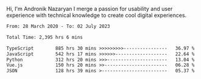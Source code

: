 Hi, I'm Andronik Nazaryan
I merge a passion for usability and user experience with technical knowledge to create cool digital experiences.


<!--START_SECTION:waka-->

```txt
From: 28 March 2020 - To: 02 July 2023

Total Time: 2,395 hrs 6 mins

TypeScript        885 hrs 30 mins >>>>>>>>>----------------   36.97 %
JavaScript        542 hrs 17 mins >>>>>>-------------------   22.64 %
Python            312 hrs 20 mins >>>----------------------   13.04 %
Vue.js            150 hrs 20 mins >>-----------------------   06.28 %
JSON              128 hrs 39 mins >------------------------   05.37 %
```

<!--END_SECTION:waka-->
